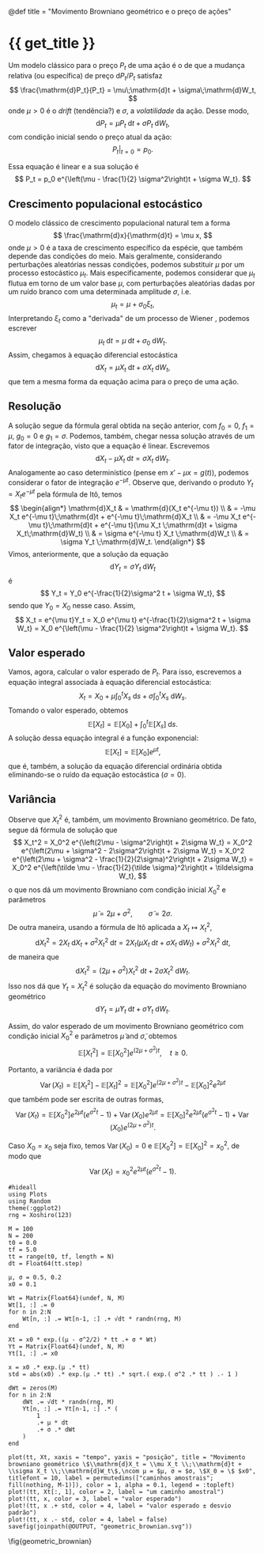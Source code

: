 @def title = "Movimento Browniano geométrico e o preço de ações"

# {{ get_title }}

Um modelo clássico para o preço $P_t$ de uma ação é o de que a mudança relativa (ou específica) de preço $\mathrm{d}P_t / P_t$ satisfaz
$$
\frac{\mathrm{d}P_t}{P_t} = \mu\;\mathrm{d}t + \sigma\;\mathrm{d}W_t,
$$
onde $\mu > 0$ é o *drift* (tendência?) e $\sigma,$ a *volatilidade* da ação. Desse modo,
$$
\mathrm{d}P_t = \mu P_t \;\mathrm{d}t + \sigma P_t\;\mathrm{d}W_t,
$$
com condição inicial sendo o preço atual da ação:
$$
\left.P_t\right|_{t = 0} = p_0.
$$

Essa equação é linear e a sua solução é
$$
P_t = p_0 e^{\left(\mu - \frac{1}{2} \sigma^2\right)t + \sigma W_t}.
$$

## Crescimento populacional estocástico

O modelo clássico de crescimento populacional natural tem a forma
$$
\frac{\mathrm{d}x}{\mathrm{d}t} = \mu x,
$$
onde $\mu > 0$ é a taxa de crescimento específico da espécie, que também depende das condições do meio. Mais geralmente, considerando perturbações aleatórias nessas condições, podemos substituir $\mu$ por um processo estocástico $\mu_t.$ Mais especificamente, podemos considerar que $\mu_t$ flutua em torno de um valor base $\mu,$ com perturbações aleatórias dadas por um ruído branco com uma determinada amplitude $\sigma,$ i.e.
$$
\mu_t = \mu + \sigma_0\xi_t,
$$
Interpretando $\xi_t$ como a "derivada" de um processo de Wiener , podemos escrever
$$
\mu_t \;\mathrm{d}t = \mu \;\mathrm{d}t + \sigma_0 \;\mathrm{d}W_t.
$$
Assim, chegamos à equação diferencial estocástica
$$
\mathrm{d}X_t = \mu X_t \;\mathrm{d}t + \sigma X_t \;\mathrm{d}W_t,
$$
que tem a mesma forma da equação acima para o preço de uma ação.

## Resolução

A solução segue da fórmula geral obtida na seção anterior, com $f_0 = 0,$ $f_1 = \mu,$ $g_0 = 0$ e $g_1 = \sigma.$ Podemos, também, chegar nessa solução através de um fator de integração, visto que a equação é linear. Escrevemos
$$
\mathrm{d}X_t - \mu X_t \;\mathrm{d}t = \sigma X_t\;\mathrm{d}W_t.
$$
Analogamente ao caso determinístico (pense em $x' - \mu x = g(t)$), podemos considerar o fator de integração $e^{-\mu t}.$ Observe que, derivando o produto $Y_t = X_t e^{-\mu t}$ pela fórmula de Itô, temos
$$
\begin{align*}
\mathrm{d}X_t & = \mathrm{d}(X_t e^{-\mu t}) \\
& = -\mu X_t e^{-\mu t}\;\mathrm{d}t + e^{-\mu t}\;\mathrm{d}X_t \\
& = -\mu X_t e^{-\mu t}\;\mathrm{d}t + e^{-\mu t}(\mu X_t \;\mathrm{d}t + \sigma X_t\;\mathrm{d}W_t) \\
& = \sigma e^{-\mu t} X_t \;\mathrm{d}W_t \\
& = \sigma Y_t \;\mathrm{d}W_t.
\end{align*}
$$
Vimos, anteriormente, que a solução da equação
$$
\mathrm{d}Y_t = \sigma Y_t \;\mathrm{d}W_t
$$
é
$$
Y_t = Y_0 e^{-\frac{1}{2}\sigma^2 t + \sigma W_t},
$$
sendo que $Y_0 = X_0$ nesse caso. Assim,
$$
X_t = e^{\mu t}Y_t = X_0 e^{\mu t} e^{-\frac{1}{2}\sigma^2 t + \sigma W_t} = X_0 e^{\left(\mu - \frac{1}{2} \sigma^2\right)t + \sigma W_t}.
$$

## Valor esperado

Vamos, agora, calcular o valor esperado de $P_t.$ Para isso, escrevemos a equação integral associada à equação diferencial estocástica:
$$
X_t = X_0 + \mu \int_0^t X_s \;\mathrm{d}s + \sigma \int_0^t X_s\;\mathrm{d}W_s.
$$
Tomando o valor esperado, obtemos
$$
\mathbb{E}\left[X_t\right] = \mathbb{E}[X_0] + \int_0^t \mathbb{E}[X_s]\;\mathrm{d}s.
$$
A solução dessa equação integral é a função exponencial:
$$
\mathbb{E}\left[X_t\right] = \mathbb{E}[X_0]e^{\mu t},
$$
que é, também, a solução da equação diferencial ordinária obtida eliminando-se o ruído da equação estocástica ($\sigma = 0$).

## Variância

Observe que $X_t^2$ é, também, um movimento Browniano geométrico. De fato, segue dá fórmula de solução que
$$
X_t^2 = X_0^2 e^{\left(2\mu - \sigma^2\right)t + 2\sigma W_t} = X_0^2 e^{\left(2\mu + \sigma^2 - 2\sigma^2\right)t + 2\sigma W_t} = X_0^2 e^{\left(2\mu + \sigma^2 - \frac{1}{2}(2\sigma)^2\right)t + 2\sigma W_t} = X_0^2 e^{\left(\tilde \mu - \frac{1}{2}{\tilde \sigma}^2\right)t + \tilde\sigma W_t},
$$
o que nos dá um movimento Browniano com condição inicial $X_0^2$ e parâmetros
$$
\tilde \mu = 2\mu + \sigma^2, \qquad \tilde\sigma = 2\sigma.
$$
De outra maneira, usando a fórmula de Itô aplicada a $X_t \mapsto X_t^2,$
$$
\mathrm{d}X_t^2 = 2X_t\;\mathrm{d}X_t + \sigma^2 X_t^2\;\mathrm{d}t = 2X_t (\mu X_t\;\mathrm{d}t + \sigma X_t\;\mathrm{d}W_t) + \sigma^2 X_t^2\;\mathrm{d}t,
$$
de maneira que
$$
\mathrm{d}X_t^2 = (2\mu + \sigma^2)X_t^2\;\mathrm{d}t + 2\sigma X_t^2\;\mathrm{d}W_t.
$$
Isso nos dá que $Y_t = X_t^2$ é solução da equação do movimento Browniano geométrico
$$
\mathrm{d}Y_t = \tilde \mu Y_t\;\mathrm{d}t + \tilde\sigma Y_t\;\mathrm{d}W_t.
$$

Assim, do valor esperado de um movimento Browniano geométrico com condição inicial $X_0^2$ e parâmetros $\tilde\mu$ and $\tilde\sigma,$ obtemos
$$
\mathbb{E}[X_t^2] = \mathbb{E}[X_0^2] e^{(2\mu + \sigma^2)t}, \quad t \geq 0.
$$

Portanto, a variância é dada por
$$
\operatorname{Var}(X_t) = \mathbb{E}[X_t^2] - \mathbb{E}[X_t]^2 = \mathbb{E}[X_0^2] e^{(2\mu + \sigma^2)t} - \mathbb{E}[X_0]^2 e^{2\mu t}
$$
que também pode ser escrita de outras formas,
$$
\operatorname{Var}(X_t) = \mathbb{E}[X_0^2]e^{2\mu t}(e^{\sigma^2 t} - 1) + \operatorname{Var}(X_0)e^{2\mu t} = \mathbb{E}[X_0]^2e^{2\mu t}(e^{\sigma^2 t} - 1) + \operatorname{Var}(X_0)e^{(2\mu + \sigma^2)t}.
$$

Caso $X_0 = x_0$ seja fixo, temos $\operatorname{Var}(X_0) = 0$ e $\mathbb{E}[X_0^2] = \mathbb{E}[X_0]^2 = x_0^2,$ de modo que
$$
\operatorname{Var}(X_t) = x_0^2 e^{2\mu t}(e^{\sigma^2 t} - 1).
$$

```julia:geometric_brownian
#hideall
using Plots
using Random
theme(:ggplot2)
rng = Xoshiro(123)

M = 100
N = 200
t0 = 0.0
tf = 5.0
tt = range(t0, tf, length = N)
dt = Float64(tt.step)

μ, σ = 0.5, 0.2
x0 = 0.1

Wt = Matrix{Float64}(undef, N, M)
Wt[1, :] .= 0
for n in 2:N
    Wt[n, :] .= Wt[n-1, :] .+ √dt * randn(rng, M)
end

Xt = x0 * exp.((μ - σ^2/2) * tt .+ σ * Wt)
Yt = Matrix{Float64}(undef, N, M)
Yt[1, :] .= x0

x = x0 .* exp.(μ .* tt)
std = abs(x0) .* exp.(μ .* tt) .* sqrt.( exp.( σ^2 .* tt ) .- 1 )

dWt = zeros(M)
for n in 2:N
    dWt .= √dt * randn(rng, M)
    Yt[n, :] .= Yt[n-1, :] .* (
        1 
        .+ μ * dt
        .+ σ .* dWt
    )
end

plot(tt, Xt, xaxis = "tempo", yaxis = "posição", title = "Movimento browniano geométrico \$\\mathrm{d}X_t = \\mu X_t \\;\\mathrm{d}t + \\sigma X_t \\;\\mathrm{d}W_t\$,\ncom μ = $μ, σ = $σ, \$X_0 = \$ $x0", titlefont = 10, label = permutedims(["caminhos amostrais"; fill(nothing, M-1)]), color = 1, alpha = 0.1, legend = :topleft)
plot!(tt, Xt[:, 1], color = 2, label = "um caminho amostral")
plot!(tt, x, color = 3, label = "valor esperado")
plot!(tt, x .+ std, color = 4, label = "valor esperado ± desvio padrão")
plot!(tt, x .- std, color = 4, label = false)
savefig(joinpath(@OUTPUT, "geometric_brownian.svg"))
```
\fig{geometric_brownian}
